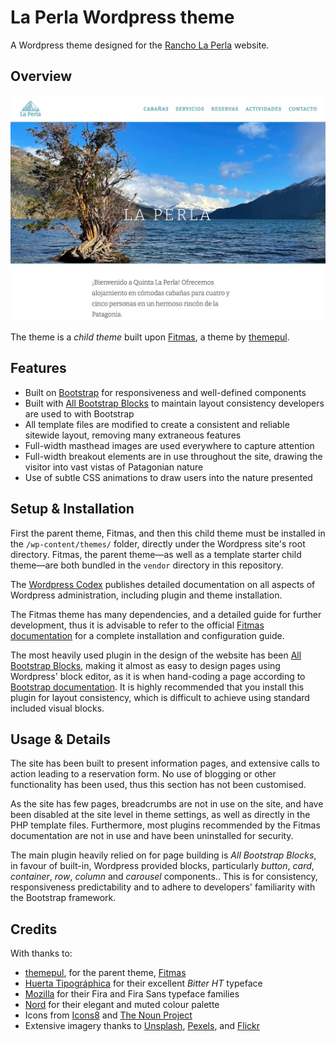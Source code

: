 # La Perla Wordpress theme

A Wordpress theme designed for the [Rancho La Perla](https;//laperla.me/)
website.

## Overview

![Rancho La Perla theme screenshot](screenshot.jpg "Rancho La Perla theme")

The theme is a _child theme_ built upon
[Fitmas](https://wptf.themepul.co/fitmas/), a theme by
[themepul](https://themeforest.net/user/themepul).

## Features

* Built on [Bootstrap](https://getbootstrap.com/) for responsiveness and
  well-defined components
* Built with [All Bootstrap Blocks](https://wordpress.org/plugins/all-bootstrap-blocks/) to maintain
  layout consistency developers are used to with Bootstrap
* All template files are modified to create a consistent and reliable sitewide
  layout, removing many extraneous features
* Full-width masthead images are used everywhere to capture attention
* Full-width breakout elements are in use throughout the site, drawing the
  visitor into vast vistas of Patagonian nature
* Use of subtle CSS animations to draw users into the nature presented

## Setup & Installation

First the parent theme, Fitmas, and then this child theme must be installed in
the `/wp-content/themes/` folder, directly under the Wordpress site's root
directory. Fitmas, the parent theme—as well as a template starter child
theme—are both bundled in the `vendor` directory in this repository.

The [Wordpress Codex](https://codex.wordpress.org/Installing_WordPress) 
publishes detailed documentation on all aspects of Wordpress administration,
including plugin and theme installation.

The Fitmas theme has many dependencies, and a detailed guide for further
development, thus it is advisable to refer to the official [Fitmas documentation](https://intro.themepul.com/fitmas/doc/) for a complete installation and configuration guide.

The most heavily used plugin in the design of the website has been [All Bootstrap Blocks](https://wordpress.org/plugins/all-bootstrap-blocks/), making
it almost as easy to design pages using Wordpress' block editor, as it is when
hand-coding a page according to [Bootstrap documentation](https://getbootstrap.com/docs/5.3/getting-started/introduction/).
It is highly recommended that you install this plugin for layout consistency,
which is difficult to achieve using standard included visual blocks.

## Usage & Details

The site has been built to present information pages, and extensive calls to
action leading to a reservation form. No use of blogging or other functionality
has been used, thus this section has not been customised.

As the site has few pages, breadcrumbs are not in use on the site, and have been
disabled at the site level in theme settings, as well as directly in the PHP
template files. Furthermore, most plugins recommended by the Fitmas
documentation are not in use and have been uninstalled for security.

The main plugin heavily relied on for page building is _All Bootstrap Blocks_,
in favour of built-in, Wordpress provided blocks, particularly _button_, _card_,
_container_, _row_, _column_ and _carousel_ components.. This is for
consistency, responsiveness predictability and to adhere to developers'
familiarity with the Bootstrap framework.

## Credits

With thanks to:

* [themepul](https://themeforest.net/user/themepul), for the parent theme,
  [Fitmas](https://wptf.themepul.co/fitmas/)
* [Huerta Tipográphica](https://huertatipografica.com/en/fonts/bitter-ht) for
  their excellent _Bitter HT_ typeface
* [Mozilla](http://mozilla.github.io/Fira/) for their Fira and Fira Sans
  typeface families
* [Nord](https://www.nordtheme.com/) for their elegant and muted colour palette
* Icons from [Icons8](https://icons8.com/) and [The Noun Project](https://thenounproject.com/)
* Extensive imagery thanks to [Unsplash](https://unsplash.com/),
  [Pexels](https://www.pexels.com/), and [Flickr](https://flickr.com/)
